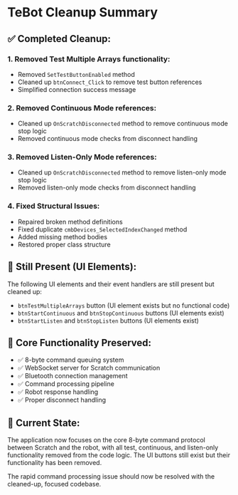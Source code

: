 # TeBot Cleanup Summary

## ✅ Completed Cleanup:

### 1. Removed Test Multiple Arrays functionality:
- Removed `SetTestButtonEnabled` method 
- Cleaned up `btnConnect_Click` to remove test button references
- Simplified connection success message

### 2. Removed Continuous Mode references:
- Cleaned up `OnScratchDisconnected` method to remove continuous mode stop logic
- Removed continuous mode checks from disconnect handling

### 3. Removed Listen-Only Mode references:
- Cleaned up `OnScratchDisconnected` method to remove listen-only mode stop logic
- Removed listen-only mode checks from disconnect handling

### 4. Fixed Structural Issues:
- Repaired broken method definitions
- Fixed duplicate `cmbDevices_SelectedIndexChanged` method
- Added missing method bodies
- Restored proper class structure

## 🔧 Still Present (UI Elements):

The following UI elements and their event handlers are still present but cleaned up:
- `btnTestMultipleArrays` button (UI element exists but no functional code)
- `btnStartContinuous` and `btnStopContinuous` buttons (UI elements exist)
- `btnStartListen` and `btnStopListen` buttons (UI elements exist)

## 📝 Core Functionality Preserved:

- ✅ 8-byte command queuing system
- ✅ WebSocket server for Scratch communication
- ✅ Bluetooth connection management
- ✅ Command processing pipeline
- ✅ Robot response handling
- ✅ Proper disconnect handling

## 🎯 Current State:

The application now focuses on the core 8-byte command protocol between Scratch and the robot, with all test, continuous, and listen-only functionality removed from the code logic. The UI buttons still exist but their functionality has been removed.

The rapid command processing issue should now be resolved with the cleaned-up, focused codebase.
